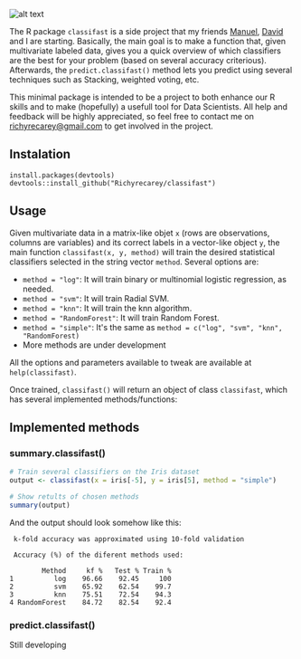 ![alt text](https://i.imgur.com/YeOAJxW.png)

The R package `classifast` is a side project that my friends [Manuel](https://github.com/MVaamonde "Manuel's GitHub profile"), [David](https://github.com/dpcarballo "David's GitHub profile") and I are starting. Basically, the main goal is to make a function that, given multivariate labeled data, gives you a quick overview of which classifiers are the best for your problem (based on several accuracy criterious). Afterwards, the `predict.classifast()` method lets you predict using several techniques such as Stacking, weighted voting, etc.

This minimal package is intended to be a project to both enhance our R skills and to make (hopefully) a usefull tool for Data Scientists. All help and feedback will be highly appreciated, so feel free to contact me on <richyrecarey@gmail.com> to get involved in the project.

## Instalation

`install.packages(devtools)` <br />
`devtools::install_github("Richyrecarey/classifast")` <br />



## Usage

Given multivariate data in a matrix-like objet `x` (rows are observations, columns are variables) and its correct labels in a vector-like object `y`, the main function `classifast(x, y, method)` will train the desired statistical classifiers selected in the string vector `method`. Several options are:


* `method = "log"`: It will train binary or multinomial logistic regression, as needed. <br />
* `method = "svm"`: It will train Radial SVM. <br />
* `method = "knn"`: It will train the knn algorithm. <br />
* `method = "RandomForest"`: It will train Random Forest. <br />
* `method = "simple"`: It's the same as `method = c("log", "svm", "knn", "RandomForest)` <br />
* More methods are under development <br />


All the options and parameters available to tweak are available at `help(classifast)`.


Once trained, `classifast()` will return an object of class `classifast`, which has several implemented methods/functions:

## Implemented methods

### summary.classifast()

```R
# Train several classifiers on the Iris dataset
output <- classifast(x = iris[-5], y = iris[5], method = "simple")

# Show retults of chosen methods
summary(output)
```
And the output should look somehow like this:

```
 k-fold accuracy was approximated using 10-fold validation 
 
 Accuracy (%) of the diferent methods used: 
 
        Method     kf %   Test % Train %
1          log    96.66    92.45     100
2          svm    65.92    62.54    99.7
3          knn    75.51    72.54    94.3
4 RandomForest    84.72    82.54    92.4

```


### predict.classifast()

Still developing




